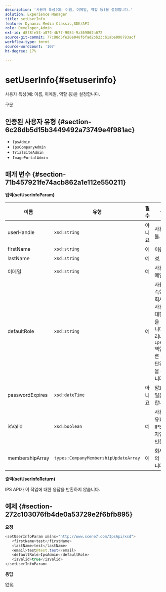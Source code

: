 ```yaml
---
description: '사용자 특성(예: 이름, 이메일, 역할 등)을 설정합니다.'
solution: Experience Manager
title: setUserInfo
feature: Dynamic Media Classic,SDK/API
role: Developer,Admin
exl-id: d8f8fe53-a874-4b77-9084-9a369862a672
source-git-commit: 77c88d5fe20e048f6fad2bb23cb1abe090793acf
workflow-type: tm+mt
source-wordcount: '107'
ht-degree: 17%

---
```


# setUserInfo{#setuserinfo}

사용자 특성(예: 이름, 이메일, 역할 등)을 설정합니다.

구문

## 인증된 사용자 유형 {#section-6c28db5d15b3449492a73749e4f981ac}

* `IpsAdmin`
* `IpsCompanyAdmin`
* `TrialSiteAdmin`
* `ImagePortalAdmin`

## 매개 변수 {#section-71b457921fe74acb862a1e112e550211}

**입력(setUserInfoParam)**

| 이름 | 유형 | 필수 | 설명 |
|---|---|---|---|
| userHandle | `xsd:string` | 아니요 | 사용자 핸들. |
| firstName | `xsd:string` | 예 | 이름. |
| lastName | `xsd:string` | 예 | 성. |
| 이메일 | `xsd:string` | 예 | 사용자 이메일. |
| defaultRole | `xsd:string` | 예 | 사용자가 속한 각 회사에서 사용자에 대한 역할을 설정합니다. 그러나 `IpsAdmin` 역할은 다른 회사 단위 설정을 무시합니다. |
| passwordExpires | `xsd:dateTime` | 아니요 | 암호 만료일을 설정합니다. |
| isValid | `xsd:boolean` | 예 | 사용자가 유효한 IPS 사용자인지 확인합니다. |
| membershipArray | `types:CompanyMembershipUpdateArray` | 예 | 회사 핸들의 배열입니다. |

**출력(setUserInfoReturn)**

IPS API가 이 작업에 대한 응답을 반환하지 않습니다.

## 예제 {#section-272c103076fb4de0a53729e2f6bfb895}

**요청**

```java
<setUserInfoParam xmlns="http://www.scene7.com/IpsApi/xsd">
   <firstName>test</firstName>
   <lastName>test</lastName>
   <email>test@test.test</email>
   <defaultRole>IpsAdmin</defaultRole>
   <isValid>true</isValid>
</setUserInfoParam>
```

**응답**

없음.
